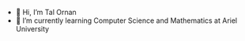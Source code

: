 - 👋 Hi, I’m Tal Ornan
- 🌱 I’m currently learning Computer Science and Mathematics at Ariel University


<!---
talornan/talornan is a ✨ special ✨ repository because its `README.md` (this file) appears on your GitHub profile.
You can click the Preview link to take a look at your changes.
[![talornan GitHub stats](https://github-readme-stats.vercel.app/api?username=talornan)](https://github.com/anuraghazra/github-readme-stats)
![talornan GitHub stats](https://github-readme-stats.vercel.app/api?username=talornan&count_private=true)
![talornan GitHub stats](https://github-readme-stats.vercel.app/api?username=talornan&show_icons=true)
![talornan GitHub stats](https://github-readme-stats.vercel.app/api?username=talornan&show_icons=true&theme=radical)
